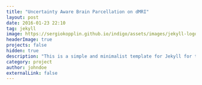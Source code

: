```yaml
---
title: "Uncertainty Aware Brain Parcellation on dMRI"
layout: post
date: 2016-01-23 22:10
tag: jekyll
image: https://sergiokopplin.github.io/indigo/assets/images/jekyll-logo-light-solid.png
headerImage: true
projects: false
hidden: true
description: "This is a simple and minimalist template for Jekyll for those who likes to eat noodles."
category: project
author: johndoe
externalLink: false
---
```

